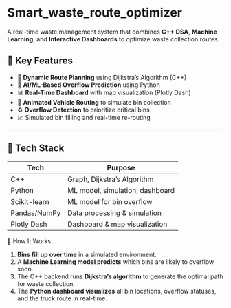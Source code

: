 # Smart_waste_route_optimizer
A real-time waste management system that combines **C++ DSA**, **Machine Learning**, and **Interactive Dashboards** to optimize  waste collection routes.
## 🔧 Key Features

- 📍 **Dynamic Route Planning** using Dijkstra’s Algorithm (C++)
- 🧠 **AI/ML-Based Overflow Prediction** using Python
- 📊 **Real-Time Dashboard** with map visualization (Plotly Dash)
- 🚛 **Animated Vehicle Routing** to simulate bin collection
- ♻️ **Overflow Detection** to prioritize critical bins
- 📈 Simulated bin filling and real-time re-routing

---

## 📌 Tech Stack

| Tech            | Purpose                          |
|-----------------|----------------------------------|
| C++             | Graph, Dijkstra’s Algorithm      |
| Python          | ML model, simulation, dashboard  |
| Scikit-learn    | ML model for bin overflow        |
| Pandas/NumPy    | Data processing & simulation     |
| Plotly Dash     | Dashboard & map visualization    |

🚀 How It Works

1. **Bins fill up over time** in a simulated environment.
2. A **Machine Learning model predicts** which bins are likely to overflow soon.
3. The C++ backend runs **Dijkstra’s algorithm** to generate the optimal path for waste collection.
4. The **Python dashboard visualizes** all bin locations, overflow statuses, and the truck route in real-time.

